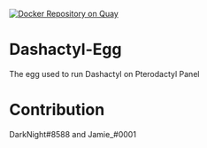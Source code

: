 [![Docker Repository on Quay](https://quay.io/repository/jamiegrimwood/dashactyl-egg/status "Docker Repository on Quay")](https://quay.io/repository/jamiegrimwood/dashactyl-egg)

# Dashactyl-Egg
The egg used to run Dashactyl on Pterodactyl Panel

# Contribution

DarkNight#8588 and Jamie_#0001
